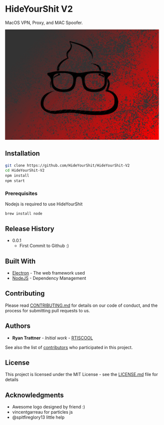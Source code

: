 # HideYourShit V2

MacOS VPN, Proxy, and MAC Spoofer.


![](header.png)

## Installation


```sh
git clone https://github.com/HideYourShit/HideYourShit-V2
cd HideYourShit-V2
npm install
npm start 
```

### Prerequisites

Nodejs is required to use HideYourShit

```
brew install node
```

## Release History

* 0.0.1
    * First Commit to Github :)

## Built With

* [Electron](https://electronjs.org/) - The web framework used
* [NodeJS](https://nodejs.org/en/) - Dependency Management

## Contributing

Please read [CONTRIBUTING.md](https://gist.github.com/PurpleBooth/b24679402957c63ec426) for details on our code of conduct, and the process for submitting pull requests to us.


## Authors

* **Ryan Trattner** - *Initial work* - [RTISCOOL](https://github.com/RTISCOOL)

See also the list of [contributors](https://github.com/HideYourShit/HideYourShit-V2/contributors) who participated in this project.

## License

This project is licensed under the MIT License - see the [LICENSE.md](LICENSE.md) file for details

## Acknowledgments

* Awesome logo designed by friend :)
* vincentgarreau for particles js
* @spitfireglory13 little help 
